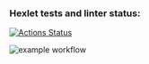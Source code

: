 ### Hexlet tests and linter status:

[![Actions Status](https://github.com/phenixBolseChemTree/frontend-project-12/workflows/hexlet-check/badge.svg)](https://github.com/phenixBolseChemTree/frontend-project-12/actions)

![example workflow](https://github.com/github/docs/actions/workflows/hexlet-check.yml/badge.svg)
